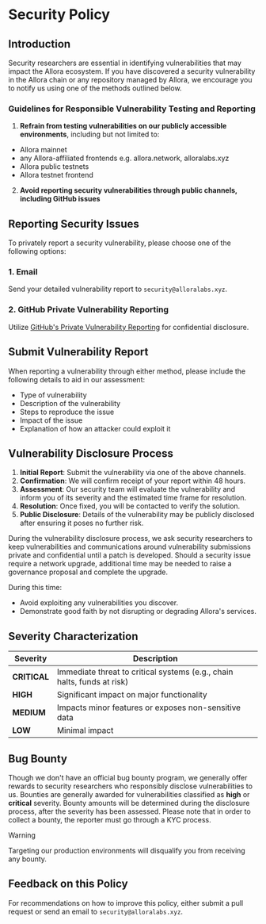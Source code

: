 # Security Policy

## Introduction

Security researchers are essential in identifying vulnerabilities that may impact the Allora ecosystem. If you have discovered a security vulnerability in the Allora chain or any repository managed by Allora, we encourage you to notify us using one of the methods outlined below.

### Guidelines for Responsible Vulnerability Testing and Reporting

1. **Refrain from testing vulnerabilities on our publicly accessible environments**, including but not limited to:
  - Allora mainnet
  - any Allora-affiliated frontends e.g. allora.network, alloralabs.xyz
  - Allora public testnets
  - Allora testnet frontend

2. **Avoid reporting security vulnerabilities through public channels, including GitHub issues**

## Reporting Security Issues

To privately report a security vulnerability, please choose one of the following options:

### 1. Email

Send your detailed vulnerability report to `security@alloralabs.xyz`.

### 2. GitHub Private Vulnerability Reporting

Utilize [GitHub's Private Vulnerability Reporting](https://github.com/allora-network/allora-chain/security/advisories/new) for confidential disclosure.

## Submit Vulnerability Report

When reporting a vulnerability through either method, please include the following details to aid in our assessment:

- Type of vulnerability
- Description of the vulnerability
- Steps to reproduce the issue
- Impact of the issue
- Explanation of how an attacker could exploit it

## Vulnerability Disclosure Process

1. **Initial Report**: Submit the vulnerability via one of the above channels.
2. **Confirmation**: We will confirm receipt of your report within 48 hours.
3. **Assessment**: Our security team will evaluate the vulnerability and inform you of its severity and the estimated time frame for resolution.
4. **Resolution**: Once fixed, you will be contacted to verify the solution.
5. **Public Disclosure**: Details of the vulnerability may be publicly disclosed after ensuring it poses no further risk.

During the vulnerability disclosure process, we ask security researchers to keep vulnerabilities and communications around vulnerability submissions private and confidential until a patch is developed. Should a security issue require a network upgrade, additional time may be needed to raise a governance proposal and complete the upgrade.

During this time:

- Avoid exploiting any vulnerabilities you discover.
- Demonstrate good faith by not disrupting or degrading Allora's services.

## Severity Characterization

| Severity     | Description                                                             |
| ------------ | ----------------------------------------------------------------------- |
| **CRITICAL** | Immediate threat to critical systems (e.g., chain halts, funds at risk) |
| **HIGH**     | Significant impact on major functionality                               |
| **MEDIUM**   | Impacts minor features or exposes non-sensitive data                    |
| **LOW**      | Minimal impact                                                          |

## Bug Bounty

Though we don't have an official bug bounty program, we generally offer rewards to security researchers who responsibly disclose vulnerabilities to us. Bounties are generally awarded for vulnerabilities classified as **high** or **critical** severity. Bounty amounts will be determined during the disclosure process, after the severity has been assessed. Please note that in order to collect a bounty, the reporter must go through a KYC process.

> [!WARNING] 
> Targeting our production environments will disqualify you from receiving any bounty.

## Feedback on this Policy

For recommendations on how to improve this policy, either submit a pull request or send an email to `security@alloralabs.xyz`.
